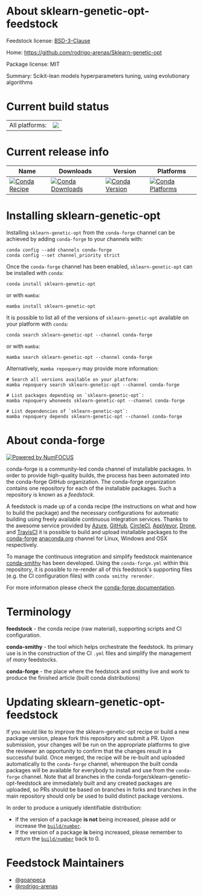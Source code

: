 About sklearn-genetic-opt-feedstock
===================================

Feedstock license: [BSD-3-Clause](https://github.com/conda-forge/sklearn-genetic-opt-feedstock/blob/main/LICENSE.txt)

Home: https://github.com/rodrigo-arenas/Sklearn-genetic-opt

Package license: MIT

Summary: Scikit-lean models hyperparameters tuning, using evolutionary algorithms

Current build status
====================


<table><tr><td>All platforms:</td>
    <td>
      <a href="https://dev.azure.com/conda-forge/feedstock-builds/_build/latest?definitionId=19048&branchName=main">
        <img src="https://dev.azure.com/conda-forge/feedstock-builds/_apis/build/status/sklearn-genetic-opt-feedstock?branchName=main">
      </a>
    </td>
  </tr>
</table>

Current release info
====================

| Name | Downloads | Version | Platforms |
| --- | --- | --- | --- |
| [![Conda Recipe](https://img.shields.io/badge/recipe-sklearn--genetic--opt-green.svg)](https://anaconda.org/conda-forge/sklearn-genetic-opt) | [![Conda Downloads](https://img.shields.io/conda/dn/conda-forge/sklearn-genetic-opt.svg)](https://anaconda.org/conda-forge/sklearn-genetic-opt) | [![Conda Version](https://img.shields.io/conda/vn/conda-forge/sklearn-genetic-opt.svg)](https://anaconda.org/conda-forge/sklearn-genetic-opt) | [![Conda Platforms](https://img.shields.io/conda/pn/conda-forge/sklearn-genetic-opt.svg)](https://anaconda.org/conda-forge/sklearn-genetic-opt) |

Installing sklearn-genetic-opt
==============================

Installing `sklearn-genetic-opt` from the `conda-forge` channel can be achieved by adding `conda-forge` to your channels with:

```
conda config --add channels conda-forge
conda config --set channel_priority strict
```

Once the `conda-forge` channel has been enabled, `sklearn-genetic-opt` can be installed with `conda`:

```
conda install sklearn-genetic-opt
```

or with `mamba`:

```
mamba install sklearn-genetic-opt
```

It is possible to list all of the versions of `sklearn-genetic-opt` available on your platform with `conda`:

```
conda search sklearn-genetic-opt --channel conda-forge
```

or with `mamba`:

```
mamba search sklearn-genetic-opt --channel conda-forge
```

Alternatively, `mamba repoquery` may provide more information:

```
# Search all versions available on your platform:
mamba repoquery search sklearn-genetic-opt --channel conda-forge

# List packages depending on `sklearn-genetic-opt`:
mamba repoquery whoneeds sklearn-genetic-opt --channel conda-forge

# List dependencies of `sklearn-genetic-opt`:
mamba repoquery depends sklearn-genetic-opt --channel conda-forge
```


About conda-forge
=================

[![Powered by
NumFOCUS](https://img.shields.io/badge/powered%20by-NumFOCUS-orange.svg?style=flat&colorA=E1523D&colorB=007D8A)](https://numfocus.org)

conda-forge is a community-led conda channel of installable packages.
In order to provide high-quality builds, the process has been automated into the
conda-forge GitHub organization. The conda-forge organization contains one repository
for each of the installable packages. Such a repository is known as a *feedstock*.

A feedstock is made up of a conda recipe (the instructions on what and how to build
the package) and the necessary configurations for automatic building using freely
available continuous integration services. Thanks to the awesome service provided by
[Azure](https://azure.microsoft.com/en-us/services/devops/), [GitHub](https://github.com/),
[CircleCI](https://circleci.com/), [AppVeyor](https://www.appveyor.com/),
[Drone](https://cloud.drone.io/welcome), and [TravisCI](https://travis-ci.com/)
it is possible to build and upload installable packages to the
[conda-forge](https://anaconda.org/conda-forge) [anaconda.org](https://anaconda.org/)
channel for Linux, Windows and OSX respectively.

To manage the continuous integration and simplify feedstock maintenance
[conda-smithy](https://github.com/conda-forge/conda-smithy) has been developed.
Using the ``conda-forge.yml`` within this repository, it is possible to re-render all of
this feedstock's supporting files (e.g. the CI configuration files) with ``conda smithy rerender``.

For more information please check the [conda-forge documentation](https://conda-forge.org/docs/).

Terminology
===========

**feedstock** - the conda recipe (raw material), supporting scripts and CI configuration.

**conda-smithy** - the tool which helps orchestrate the feedstock.
                   Its primary use is in the construction of the CI ``.yml`` files
                   and simplify the management of *many* feedstocks.

**conda-forge** - the place where the feedstock and smithy live and work to
                  produce the finished article (built conda distributions)


Updating sklearn-genetic-opt-feedstock
======================================

If you would like to improve the sklearn-genetic-opt recipe or build a new
package version, please fork this repository and submit a PR. Upon submission,
your changes will be run on the appropriate platforms to give the reviewer an
opportunity to confirm that the changes result in a successful build. Once
merged, the recipe will be re-built and uploaded automatically to the
`conda-forge` channel, whereupon the built conda packages will be available for
everybody to install and use from the `conda-forge` channel.
Note that all branches in the conda-forge/sklearn-genetic-opt-feedstock are
immediately built and any created packages are uploaded, so PRs should be based
on branches in forks and branches in the main repository should only be used to
build distinct package versions.

In order to produce a uniquely identifiable distribution:
 * If the version of a package **is not** being increased, please add or increase
   the [``build/number``](https://docs.conda.io/projects/conda-build/en/latest/resources/define-metadata.html#build-number-and-string).
 * If the version of a package **is** being increased, please remember to return
   the [``build/number``](https://docs.conda.io/projects/conda-build/en/latest/resources/define-metadata.html#build-number-and-string)
   back to 0.

Feedstock Maintainers
=====================

* [@goanpeca](https://github.com/goanpeca/)
* [@rodrigo-arenas](https://github.com/rodrigo-arenas/)


